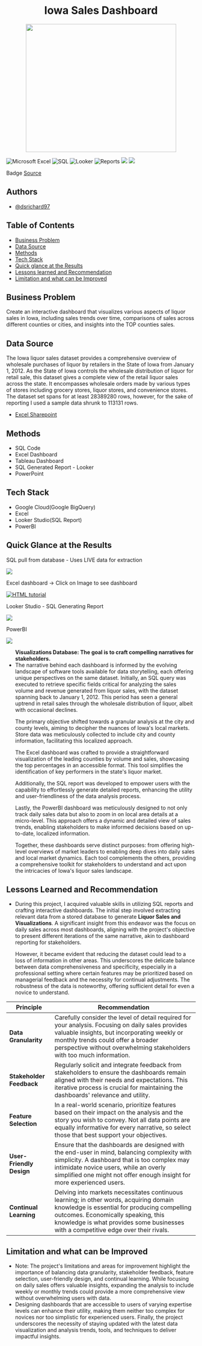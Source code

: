 <h1 align="center">Iowa Sales Dashboard</h1>
<p align="center">
  <img src="dwn1.png" width="400" height="340" allow="autoplay">
</p>

<p>
  <img src="https://img.shields.io/badge/Mircosoft Excel%2B-blue" title="Microsoft Excel">
  <img src="https://img.shields.io/badge/SQL%2B-green" title="SQL">
  <img src="https://img.shields.io/badge/Looker%2B-orange" title="Looker">
  <img src="https://img.shields.io/badge/Reports%2B-red" title="Reports">
  <img src="https://img.shields.io/github/last-commit/dsrichard97/IowaSales">
  <img src="https://img.shields.io/github/repo-size/dsrichard97/IowaSales">


  <p>
    Badge <a href="https://shields.io/">Source</a>
  </p>
</p>

<p>
  <h2>Authors</h2>
  <ul>
    <li><a href="https://github.com/dsrichard97">@dsrichard97</a></li>
  </ul>
</p>

<p>
  <h2>Table of Contents</h2>
  <ul>
    <li><a href="#business-problem" target="_parent">Business Problem</a></li>
    <li><a href="#data-source">Data Source</a></li>
    <li><a href="#methods">Methods</a></li>
    <li><a href="#tech-stack">Tech Stack</a></li>
    <li><a href="#quick-glance">Quick glance at the Results</a></li>
    <li><a href="#lesson-learned">Lessons learned and Recommendation</a></li>
    <li><a href="#limitation">Limitation and what can be Improved</a></li>
  </ul>
</p>


<P>
  <section id="business-problem">
    <h2>Business Problem</h2>
    <p>
      Create an interactive dashboard that visualizes various aspects of liquor sales in Iowa, including sales trends over time, comparisons of sales across different counties or cities, and insights into the TOP counties sales.
    </p>
  </section>
</P>

<p>
  <section id="data-source">
    <h2>Data Source</h2>
    <p>
      The Iowa liquor sales dataset provides a comprehensive overview of wholesale purchases of liquor by retailers in the State of Iowa from January 1, 2012. As the State of Iowa controls the wholesale distribution of liquor for retail sale, this dataset gives a complete view of the retail liquor sales across the state. It encompasses wholesale orders made by various types of stores including grocery stores, liquor stores, and convenience stores. The dataset set spans for at least 28389280 rows, however, for the sake of reporting I used a sample data shrunk to 113131 rows.
    </p>
    <ul>
      <li><a href="https://csulb-my.sharepoint.com/:x:/g/personal/richard_diazdeleon01_student_csulb_edu/EYtynGus5R5DgXCk1WKdp-0BgBeH8GJF2gsOJ7Mf8YYZ6g?e=mtq3Bs">Excel Sharepoint</a></li>
    </ul>
  </section>
</p>


<p>
  <section id="methods">
    <h2>Methods</h2>
    <ul>
      <li>SQL Code</li>
      <li>Excel Dashboard</li>
      <li>Tableau Dashboard</li>
      <li>SQL Generated Report - Looker </li>
      <li>PowerPoint</li>
    </ul>
  </section>
</p>

<p>
  <section id="tech-stack">
    <h2>Tech Stack</h2>
    <ul>
      <li>Google Cloud(Google BigQuery)</li>
      <li>Excel </li>
      <li>Looker Studio(SQL Report)</li>
      <li>PowerBI</li>
    </ul>
  </section>
</p>

<p>
  <section id="quick-glance">
    <h2>Quick Glance at the Results</h2>
      <p>
      SQL pull from database - Uses LIVE data for extraction
      <p>
        <img src="iowasale.gif">
      </p>
    <p>
      Excel dashboard -> Click on Image to see dashboard
      <p>
        <a href="https://csulb-my.sharepoint.com/:x:/g/personal/richard_diazdeleon01_student_csulb_edu/EYtynGus5R5DgXCk1WKdp-0BgBeH8GJF2gsOJ7Mf8YYZ6g?e=mtq3Bs"><img src= "excel_db.png" alt="HTML tutorial"> </a>
      </p>
     <p>
      Looker Studio - SQL Generating Report
      <p>
        <img src="looker1.png">
      </p>
    </p>
    <p>
      PowerBI
      <p>
        <img src="power1.png">
      </p>
    </p>
      <ul>
          <b>Visualizations Database: The goal is to craft compelling narratives for stakeholders. </b>
          <li>The narrative behind each dashboard is informed by the evolving landscape of software tools available for data storytelling, each offering unique perspectives on the same dataset. Initially, an SQL query was executed to retrieve specific fields critical for analyzing the sales volume and revenue generated from liquor sales, with the dataset spanning back to January 1, 2012. This period has seen a general uptrend in retail sales through the wholesale distribution of liquor, albeit with occasional declines.

The primary objective shifted towards a granular analysis at the city and county levels, aiming to decipher the nuances of Iowa's local markets. Store data was meticulously collected to include city and county information, facilitating this localized approach.

The Excel dashboard was crafted to provide a straightforward visualization of the leading counties by volume and sales, showcasing the top percentages in an accessible format. This tool simplifies the identification of key performers in the state's liquor market.

Additionally, the SQL report was developed to empower users with the capability to effortlessly generate detailed reports, enhancing the utility and user-friendliness of the data analysis process.

Lastly, the PowerBI dashboard was meticulously designed to not only track daily sales data but also to zoom in on local area details at a micro-level. This approach offers a dynamic and detailed view of sales trends, enabling stakeholders to make informed decisions based on up-to-date, localized information.

Together, these dashboards serve distinct purposes: from offering high-level overviews of market leaders to enabling deep dives into daily sales and local market dynamics. Each tool complements the others, providing a comprehensive toolkit for stakeholders to understand and act upon the intricacies of Iowa's liquor sales landscape. </li>
        </ul>
  </section>
<p>
  <section id="lesson-learned">
  <h2>Lessons Learned and Recommendation</h2>
  <p>
    <ul>
      <li>During this project, I acquired valuable skills in utilizing SQL reports and crafting interactive dashboards. The initial step involved extracting relevant data from a stored database to generate <b>Liquor Sales and Visualizations</b>. A significant insight from this endeavor was the focus on daily sales across most dashboards, aligning with the project's objective to present different iterations of the same narrative, akin to dashboard reporting for stakeholders.

However, it became evident that reducing the dataset could lead to a loss of information in other areas. This underscores the delicate balance between data comprehensiveness and specificity, especially in a professional setting where certain features may be prioritized based on managerial feedback and the necessity for continual adjustments. The robustness of the data is noteworthy, offering sufficient detail for even a novice to understand. </li> 
    </ul>
  </p>
  <table>
  <thead>
    <tr>
      <th>Principle</th>
      <th>Recommendation</th>
    </tr>
  </thead>
  <tbody>
    <tr>
      <td><strong>Data Granularity</strong></td>
      <td>Carefully consider the level of detail required for your analysis. Focusing on daily sales provides valuable insights, but incorporating weekly or monthly trends could offer a broader perspective without overwhelming stakeholders with too much information.</td>
    </tr>
    <tr>
      <td><strong>Stakeholder Feedback</strong></td>
      <td>Regularly solicit and integrate feedback from stakeholders to ensure the dashboards remain aligned with their needs and expectations. This iterative process is crucial for maintaining the dashboards' relevance and utility.</td>
    </tr>
    <tr>
      <td><strong>Feature Selection</strong></td>
      <td>In a real-world scenario, prioritize features based on their impact on the analysis and the story you wish to convey. Not all data points are equally informative for every narrative, so select those that best support your objectives.</td>
    </tr>
    <tr>
      <td><strong>User-Friendly Design</strong></td>
      <td>Ensure that the dashboards are designed with the end-user in mind, balancing complexity with simplicity. A dashboard that is too complex may intimidate novice users, while an overly simplified one might not offer enough insight for more experienced users.</td>
    </tr>
    <tr>
      <td><strong>Continual Learning</strong></td>
      <td> Delving into markets necessitates continuous learning; in other words, acquiring domain knowledge is essential for producing compelling outcomes. Economically speaking, this knowledge is what provides some businesses with a competitive edge over their rivals.</td>
    </tr>
  </tbody>
</table>
</p>

<P>
  <section id="limitation">
    <h2>Limitation and what can be Improved</h2>
    <p>
      <ul>
        <li>Note: The project's limitations and areas for improvement highlight the importance of balancing data granularity, stakeholder feedback, feature selection, user-friendly design, and continual learning. While focusing on daily sales offers valuable insights, expanding the analysis to include weekly or monthly trends could provide a more comprehensive view without overwhelming users with data. </li>
        <li>Designing dashboards that are accessible to users of varying expertise levels can enhance their utility, making them neither too complex for novices nor too simplistic for experienced users. Finally, the project underscores the necessity of staying updated with the latest data visualization and analysis trends, tools, and techniques to deliver impactful insights.</li>
    </p>
  </section>
</p>










